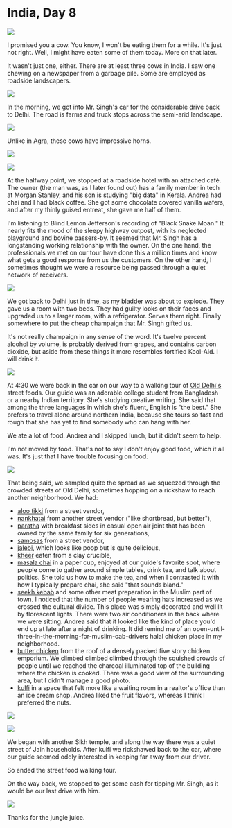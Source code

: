 India, Day 8
============
![](../site/india3_5_small.jpg)

I promised you a cow.  You know, I won't be eating them for a while.  It's just
not right.  Well, I might have eaten some of them today.  More on that later.

It wasn't just one, either.  There are at least three cows in India.  I saw one
chewing on a newspaper from a garbage pile.  Some are employed as roadside
landscapers.

![](../site/india3_1_small.jpg)

In the morning, we got into Mr. Singh's car for the considerable drive back to
Delhi.  The road is farms and truck stops across the semi-arid landscape.

![](../site/india3_2_small.jpg)

Unlike in Agra, these cows have impressive horns.

![](../site/india3_6_small.jpg)

![](../site/legend_small.jpg)

At the halfway point, we stopped at a roadside hotel with an attached café.
The owner (the man was, as I later found out) has a family member in tech at
Morgan Stanley, and his son is studying "big data" in Kerala.  Andrea had chai
and I had black coffee.  She got some chocolate covered vanilla wafers, and
after my thinly guised entreat, she gave me half of them.

I'm listening to Blind Lemon Jefferson's recording of "Black Snake Moan."  It
nearly fits the mood of the sleepy highway outpost, with its neglected
playground and bovine passers-by.  It seemed that Mr. Singh has a
longstanding working relationship with the owner.  On the one hand, the
professionals we met on our tour have done this a million times and know
what gets a good response from us the customers.  On the other hand, I
sometimes thought we were a resource being passed through a quiet network of
receivers.

![](../site/india3_7_small.jpg)

We got back to Delhi just in time, as my bladder was about to explode.
They gave us a room with two beds.  They had guilty looks on their faces and
upgraded us to a larger room, with a refrigerator.  Serves them right.  Finally
somewhere to put the cheap champaign that Mr. Singh gifted us.

It's not really champaign in any sense of the word.  It's twelve percent
alcohol by volume, is probably derived from grapes, and contains carbon
dioxide, but aside from these things it more resembles fortified Kool-Aid.  I
will drink it.

![](../site/india3_18_small.jpg)

At 4:30 we were back in the car on our way to a walking tour of
[Old Delhi's][1] street foods.  Our guide was an adorable college student from
Bangladesh or a nearby Indian territory.  She's studying creative writing.  She
said that among the three languages in which she's fluent, English is "the
best."  She prefers to travel alone around northern India, because she tours
so fast and rough that she has yet to find somebody who can hang with her.

We ate a lot of food.  Andrea and I skipped lunch, but it didn't seem to help.

I'm not moved by food.  That's not to say I don't enjoy good food, which it all
was.  It's just that I have trouble focusing on food.

![](../site/india3_15_small.jpg)

That being said, we sampled quite the spread as we squeezed through the crowded
streets of Old Delhi, sometimes hopping on a rickshaw to reach another
neighborhood.  We had:

- [aloo tikki][2] from a street vendor,
- [nankhatai][3] from another street vendor ("like shortbread, but better"),
- [paratha][4] with breakfast sides in casual open air joint that has been
  owned by the same family for six generations,
- [samosas][5] from a street vendor,
- [jalebi][6], which looks like poop but is quite delicious,
- [kheer][7] eaten from a clay crucible,
- [masala chai][8] in a paper cup, enjoyed at our guide's favorite spot, where
  people come to gather around simple tables, drink tea, and talk about
  politics.  She told us how to make the tea, and when I contrasted it with how
  I typically prepare chai, she said "that sounds bland."
- [seekh kebab][9] and some other meat preparation in the Muslim part of town.
  I noticed that the number of people wearing hats increased as we crossed the
  cultural divide.  This place was simply decorated and well lit by florescent
  lights.  There were two air conditioners in the back where we were sitting.
  Andrea said that it looked like the kind of place you'd end up at late after
  a night of drinking.  It did remind me of an
  open-until-three-in-the-morning-for-muslim-cab-drivers halal chicken place in
  my neighborhood.
- [butter chicken][10] from the roof of a densely packed five story chicken
  emporium.  We climbed climbed climbed through the squished crowds of people
  until we reached the charcoal illuminated top of the building where the
  chicken is cooked.  There was a good view of the surrounding area, but I
  didn't manage a good photo.
- [kulfi][11] in a space that felt more like a waiting room in a realtor's
  office than an ice cream shop.  Andrea liked the fruit flavors, whereas I
  think I preferred the nuts.

![](../site/india3_25_small.jpg)

![](../site/india3_23_small.jpg)

We began with another Sikh temple, and along the way there was a quiet street
of Jain households.  After kulfi we rickshawed back to the car, where our guide
seemed oddly interested in keeping far away from our driver.

So ended the street food walking tour.

On the way back, we stopped to get some cash for tipping Mr. Singh, as it would
be our last drive with him.

![](../site/india3_26_small.jpg)

Thanks for the jungle juice.

[1]: https://en.wikipedia.org/wiki/Old_Delhi
[2]: https://en.wikipedia.org/wiki/Aloo_tikki
[3]: https://en.wikipedia.org/wiki/Nankhatai
[4]: https://en.wikipedia.org/wiki/Paratha
[5]: https://en.wikipedia.org/wiki/Samosa#India
[6]: https://en.wikipedia.org/wiki/Jalebi
[7]: https://en.wikipedia.org/wiki/Kheer
[8]: https://en.wikipedia.org/wiki/Masala_chai
[9]: https://en.wikipedia.org/wiki/Seekh_kebab
[10]: https://www.hindustantimes.com/more-lifestyle/tried-and-tasted-the-best-place-for-butter-chicken-in-old-delhi-revealed/story-dNU54TEGHl2oeTDCM86WbL.html
[11]: https://en.wikipedia.org/wiki/Kulfi